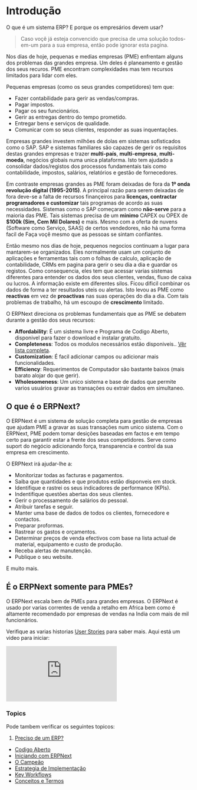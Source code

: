 <!-- add-breadcrumbs -->
# Introdução

<p class='lead'>O que é um sistema ERP? E porque os empresários devem usar?</p>

> Caso voçê já esteja convencido que precisa de uma solução todos-em-um para a sua empresa, então pode ignorar esta pagina.

Nos dias de hoje, pequenas e medias empresas (PME) enfrentam alguns dos problemas das grandes empresa. Um deles é planeamento e gestão dos seus recuros. PME encontram complexidades mas tem recursos limitados para lidar com eles.

Pequenas empresas (como os seus grandes competidores) tem que:

- Fazer contabilidade para gerir as vendas/compras.
- Pagar impostos.
- Pagar os seu funcionários.
- Gerir as entregas dentro do tempo prometido.
- Entregar bens e serviços de qualidade.
- Comunicar com so seus clientes, responder as suas inquentações.

Empresas grandes investem milhões de dolas em sistemas sofisticados como o SAP. SAP e sistemas familiares são capazes de gerir os requisitos destas grandes empresas e trazer **multi-país**, **multi-empresa**, **multi-moeda**, negócios globais numa unica plataforma. Isto tem ajudado a consolidar dados/registos dos processos fundamentais tais como contabilidade, impostos, salários, relatórios e gestão de fornecedores.

Em contraste empresas grandes as PME foram deixadas de fora da **1º onda revolução digital (1995-2015)**. A principal razão para serem deixadas de fora deve-se a falta de recursos finançeiros para **licenças, contractar programadores e customizar** tais programas de acordo as suas necessidades. Sistemas como o SAP começaram como **não-serve** para a maioria das PME. Tais sistemas precisa de um **minimo** CAPEX ou OPEX de **$100k (Sim, Cem Mil Dolares)** e mais. Mesmo com a oferta de nuvens (Software como Serviço, SAAS) de certos vendedores, não há uma forma facil de Faça voçê mesmo que as pessoas se sintam confiantes.

Então mesmo nos dias de hoje, pequenos negocios continuam a lugar para mantarem-se organizados. Eles normalmente usam um conjunto de aplicações e ferramentas tais com o folhas de calculo, aplicação de contabilidade, CRMs em pagina para gerir o seu dia a dia e guardar os registos. Como consequencia, eles tem que acessar varias sistemas diferentes para entender os dados dos seus clientes, vendas, fluxo de caixa ou lucros. A informação existe em diferentes silos. Ficou dificil combinar os dados de forma a ter resultados uteis ou alertas. Isto levou as PME como **reactivas** em vez de **proactivas** nas suas operações do dia a dia. Com tais problemas de trabalho, há um escoupo de **crescimento** limitado.

O ERPNext direciona os problemas fundamentais que as PME se debatem durante a gestão dos seus recursos:

- **Affordability**: É um sistema livre e Programa de Codigo Aberto, disponivel para fazer o download e instalar gratuito.
- **Completeness**: Todos os modulos necessários estão disponiveis.. [Vêr lista completa](https://erpnext.com/docs/user/manual/pt "Manual de Usuário ERPNext").
- **Customization**: É facil adicionar campos ou adicionar mais funcionalidades.
- **Efficiency**: Requerimentos de Computador são bastante baixos (mais barato alojar do que gerir).
- **Wholesomeness**: Um unico sistema e base de dados que permite varios usuários gravar as transações ou extrair dados em simultaneo.

## O que é o ERPNext?

O ERPNext é um sistema de solução completa para gestão de empresas que ajudam PME a gravar as suas transações num unico sistema. Com o ERPNext, PME podem tomar desições baseadas em factos e em tempo certo para garantir estar a frente dos seus competidores. Serve como suport do negócio adicionando força, transparencia e control da sua empresa em crescimento.

O ERPNext irá ajudar-lhe a:

- Monitorizar todas as facturas e pagamentos.
- Saiba que quantidades e que produtos estão disponveis em stock.
- Identifique e rastrei os seus indicadores de performance (KPIs).
- Indentifique questões abertas dos seus clientes.
- Gerir o processamento de salários do pessoal.
- Atribuir tarefas e seguir.
- Manter uma base de dados de todos os clientes, fornecedore e contactos.
- Preparar proformas.
- Rastrear os gastos e orçamentos.
- Determinar preços de venda efectivos com base na lista actual de material, equipamento e custo de produção.
- Receba alertas de manutenção.
- Publique o seu website.

E muito mais.

## É o ERPNext somente para PMEs?

O ERPNext escala bem de PMEs para grandes empresas. O ERPNext é usado por varias correntes de venda a retalho em Africa bem como é altamente recomendado por empresas de vendas na India com mais de mil funcionários.

Verifique as varias historias [User Stories](https://erpnext.org/stories) para saber mais.
Aqui está um video para iniciar:


<div>
  <div class='embed-container'>
    <iframe src='https://www.youtube.com/embed/j60xyNFqX_A' frameborder='0' allowfullscreen>
    </iframe>
  </div>
</div>

### Topics
Pode tambem verificar os seguintes topicos:

1. [Preciso de um ERP?](/docs/user/manual/pt/introdução/preciso-de-um-erp)
- [Codigo Aberto](/docs/user/manual/pt/introdução/codigo-aberto)
- [Iniciando com ERPNext](/docs/user/manual/pt/introdução/iniciando-com-erpnext)
- [O Campeão](/docs/user/manual/pt/introdução/o-campeao)
- [Estrategia de Implementação](/docs/user/manual/pt/introdução/estrategia-de-implementacao)
- [Key Workflows](/docs/user/manual/pt/introdução/key-workflows)
- [Conceitos e Termos](/docs/user/manual/pt/introdução/conceitos-e-termos)
